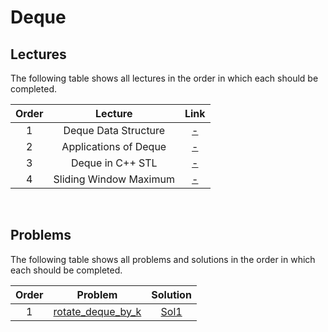 # Deque

## Lectures

The following table shows all lectures in the order in which each should be completed.

| Order | Lecture | Link |
|:---:|:---:|:---:|
| 1 | Deque Data Structure | [-]() |
| 2 | Applications of Deque | [-]() |
| 3 | Deque in C++ STL | [-]() |
| 4 | Sliding Window Maximum | [-]() |
<br>

## Problems

The following table shows all problems and solutions in the order in which each should be completed.

| Order | Problem | Solution |
|:---:|:---:|:---:|
| 1 | [rotate_deque_by_k]() | [Sol1]() |